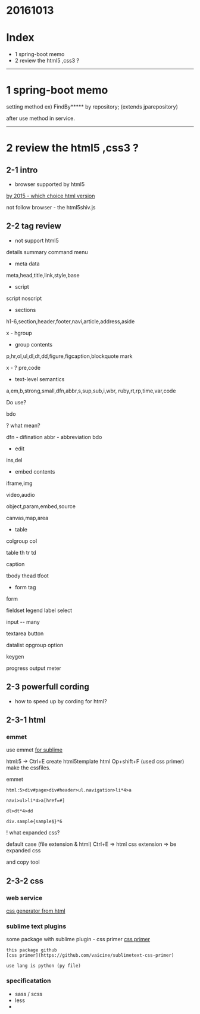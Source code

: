 # 20161013

# Index

- 1 spring-boot memo
- 2 review the html5 ,css3 ?


--------------------------
# 1 spring-boot memo

setting method ex) FindBy***** by repository;
(extends jparepository)

after use method in service.

--------------------------
# 2 review the html5 ,css3 ?

## 2-1 intro

- browser supported by html5

[by 2015 - which choice html version](http://scene-live.com/page.php?page=4)

not follow browser - the html5shiv.js


## 2-2 tag review

- not support html5

details summary command menu 

- meta data

meta,head,title,link,style,base

- script

script noscript


- sections

h1-6,section,header,footer,navi,article,address,aside

x - hgroup

- group contents

p,hr,ol,ul,dl,dt,dd,figure,figcaption,blockquote
mark

x - ? pre,code


- text-level semantics

a,em,b,strong,small,dfn,abbr,s,sup,sub,i,wbr,
ruby,rt,rp,time,var,code

Do use?

bdo

? what mean?

dfn - difination
abbr - abbreviation
bdo

- edit

ins,del

- embed contents

iframe,img

video,audio

object,param,embed,source

canvas,map,area


- table

colgroup col

table th tr td

caption

tbody thead tfoot


- form tag

form 

fieldset
legend label select

input -- many

textarea button 

datalist opgroup option

keygen

progress
output meter



## 2-3 powerfull cording

- how to speed up by cording for html?

## 2-3-1 html

### emmet

use emmet [for sublime](http://digitalblog.hatenablog.com/entry/2015/10/05/195611)

html:5 -> Ctrl+E create html5template html
Op+shift+F (used css primer) make the cssfiles.


emmet 

	html:5>div#page>div#header>ul.navigation>li*4>a

	navi>ul>li*4>a[href=#]

	dl>dt*4>dd

	div.sample{sample$}*6


! what expanded css?

default case (file extension & html) Ctrl+E => html
css extension => be expanded css




and copy tool


## 2-3-2 css

### web service

[css generator from html](https://css.miugle.info/)



### sublime text plugins

some package with sublime plugin - css primer
[css primer](http://bashalog.c-brains.jp/14/01/14-132103.php)

	this package github
	[css primer](https://github.com/vaicine/sublimetext-css-primer)

	use lang is python (py file)


### specificatation

- sass / scss
- less
- 

















